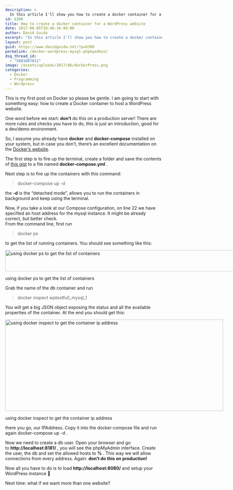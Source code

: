 ```yaml
---
description: >
  In this article I'll show you how to create a docker container for a Wordpress website, MySql and phpMyAdmin using docker-compose.
id: 6300
title: How to create a docker container for a WordPress website
date: 2017-06-05T10:46:16-04:00
author: David Guida
excerpt: "In this article I'll show you how to create a docker container for a Wordpress website, MySql and phpMyAdmin using docker-compose."
layout: post
guid: https://www.davidguida.net/?p=6300
permalink: /docker-wordpress-mysql-phpmyadmin/
dsq_thread_id:
  - "5881607012"
image: /assets/uploads/2017/06/dockerPress.png
categories:
  - Docker
  - Programming
  - Wordpress
---
```

This is my first post on Docker so please be gentle. I am going to start with something easy: how to create a Docker container to host a WordPress website.

One word before we start: **don&#8217;t** do this on a production server! There are more rules and checks you have to do, this is just an introduction, good for a dev/demo environment.

So, I assume you already have **docker** and **docker-compose** installed on your system, but in case you don&#8217;t, there&#8217;s an excellent documentation on the <a href="https://docs.docker.com/compose/install/" target="_blank" rel="noopener noreferrer">Docker&#8217;s website</a>.

The first step is to fire up the terminal, create a folder and save the contents of <a href="https://gist.github.com/mizrael/7b3f56033748ad6fa1c6a2ad63e957ef" target="_blank" rel="noopener noreferrer">this gist</a> to a file named&nbsp;**docker-compose.yml** .

Next step is to fire up&nbsp;the containers with this command:

> docker-compose up -d

the **-d** is the &#8220;detached mode&#8221;, allows you to run the containers in background and keep using the terminal.

Now, if you take a look at our Compose configuration, on line 22 we have specified an host address for the mysql instance. It might be already correct, but better check.&nbsp;  
From the command line, first run

> docker ps

to get the list of running containers. You should see something like this:

<div id="attachment_6305" style="width: 798px" class="wp-caption aligncenter">
  <a href="/assets/uploads/2017/06/docker-containers-list.png?ssl=1" target="_blank" rel="noopener noreferrer"><img aria-describedby="caption-attachment-6305" loading="lazy" class="wp-image-6305 size-large" src="/assets/uploads/2017/06/docker-containers-list.png?resize=788%2C68&#038;ssl=1" alt="using docker ps to get the list of containers" width="788" height="68" srcset="/assets/uploads/2017/06/docker-containers-list.png?resize=1024%2C89&ssl=1 1024w, /assets/uploads/2017/06/docker-containers-list.png?resize=300%2C26&ssl=1 300w, /assets/uploads/2017/06/docker-containers-list.png?resize=768%2C67&ssl=1 768w, /assets/uploads/2017/06/docker-containers-list.png?resize=788%2C68&ssl=1 788w, /assets/uploads/2017/06/docker-containers-list.png?w=1095&ssl=1 1095w" sizes="(max-width: 788px) 100vw, 788px" data-recalc-dims="1" /></a>
  
  <p id="caption-attachment-6305" class="wp-caption-text">
    using docker ps to get the list of containers
  </p>
</div>

Grab the name of the db container and run

> docker inspect&nbsp;<span class="s1">wptestfull_mysql_1</span>

You will get a big JSON object exposing the status and all the available properties of the container. At the end you should get this:

<div id="attachment_6307" style="width: 710px" class="wp-caption aligncenter">
  <a href="/assets/uploads/2017/06/docker-container-inspect-ip-address.png?ssl=1" target="_blank" rel="noopener noreferrer"><img aria-describedby="caption-attachment-6307" loading="lazy" class="wp-image-6307 size-full" src="/assets/uploads/2017/06/docker-container-inspect-ip-address.png?resize=700%2C294&#038;ssl=1" alt="using docker inspect to get the container ip address" width="700" height="294" srcset="/assets/uploads/2017/06/docker-container-inspect-ip-address.png?w=700&ssl=1 700w, /assets/uploads/2017/06/docker-container-inspect-ip-address.png?resize=300%2C126&ssl=1 300w" sizes="(max-width: 700px) 100vw, 700px" data-recalc-dims="1" /></a>
  
  <p id="caption-attachment-6307" class="wp-caption-text">
    using docker inspect to get the container ip address
  </p>
</div>

there you go, our IPAddress. Copy it into the docker-compose file and run again&nbsp;docker-compose up -d .

Now we need to create a db user. Open your browser and go to&nbsp;**http://localhost:8181/** , you will see the phpMyAdmin interface. Create the user, the db and set the allowed hosts to **%** . This way we will allow connections from every address. Again: **don&#8217;t do this on production!**

Now all you have to do is to load&nbsp;**http://localhost:8080/** and setup your WordPress instance 🙂

Next time: what if we want more than one website?

<div class="post-details-footer-widgets">
</div>